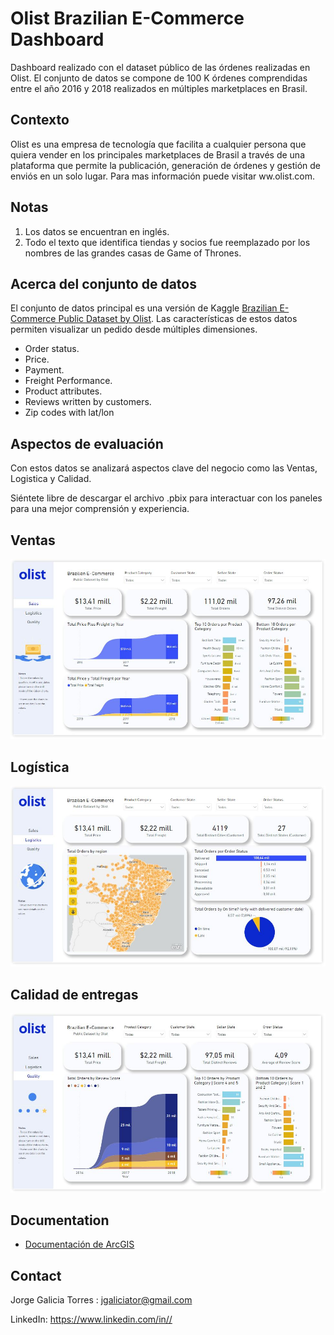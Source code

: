 # Olist Brazilian E-Commerce Dashboard
Dashboard realizado con el dataset público de las órdenes realizadas en Olist. El conjunto de datos se compone de 100 K órdenes comprendidas entre el año 2016 y 2018 realizados en múltiples marketplaces en Brasil.

## Contexto

Olist es una empresa de tecnología que facilita a cualquier persona que quiera vender en los principales marketplaces de Brasil a través de una plataforma que permite la publicación, generación de órdenes y gestión de enviós en un solo lugar. Para mas información puede visitar ww.olist.com.


## Notas

1. Los datos se encuentran en inglés.
2. Todo el texto que identifica tiendas y socios fue reemplazado por los nombres de las grandes casas de Game of Thrones.

## Acerca del conjunto de datos

El conjunto de datos principal es una versión de Kaggle [Brazilian E-Commerce Public Dataset by Olist](https://www.kaggle.com/datasets/olistbr/brazilian-ecommerce). 
Las características de estos datos permiten visualizar un pedido desde múltiples dimensiones.


* Order status.
* Price.
* Payment.
* Freight Performance.
* Product attributes.
* Reviews written by customers.
* Zip codes with lat/lon



## Aspectos de evaluación

Con estos datos se analizará aspectos clave del negocio como las Ventas, Logistica y Calidad.

Siéntete libre de descargar el archivo .pbix para interactuar con los paneles para una mejor comprensión y experiencia.

## Ventas




![image](_src/olist1.JPG)<br>

## Logística



![image](_src/olist2.JPG)<br>


## Calidad de entregas



![image](_src/olist3.JPG)<br>



## Documentation

* [Documentación de ArcGIS](https://doc.arcgis.com/es/)



## Contact

Jorge Galicia Torres : jgaliciator@gmail.com

LinkedIn: https://www.linkedin.com/in//
